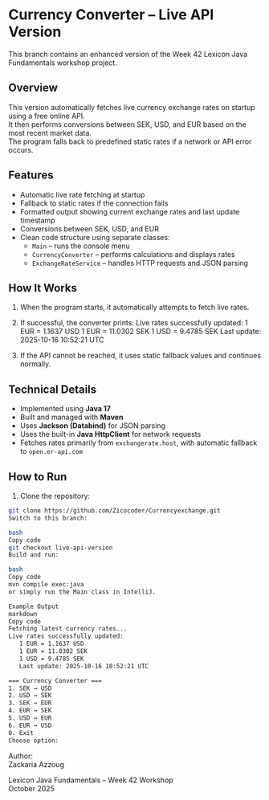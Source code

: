 # Currency Converter – Live API Version

This branch contains an enhanced version of the Week 42 Lexicon Java Fundamentals workshop project.

## Overview
This version automatically fetches live currency exchange rates on startup using a free online API.  
It then performs conversions between SEK, USD, and EUR based on the most recent market data.  
The program falls back to predefined static rates if a network or API error occurs.

## Features
- Automatic live rate fetching at startup
- Fallback to static rates if the connection fails
- Formatted output showing current exchange rates and last update timestamp
- Conversions between SEK, USD, and EUR
- Clean code structure using separate classes:
    - `Main` – runs the console menu
    - `CurrencyConverter` – performs calculations and displays rates
    - `ExchangeRateService` – handles HTTP requests and JSON parsing

## How It Works
1. When the program starts, it automatically attempts to fetch live rates.  

2. If successful, the converter prints:
   Live rates successfully updated:
   1 EUR = 1.1637 USD
   1 EUR = 11.0302 SEK
   1 USD = 9.4785 SEK
   Last update: 2025-10-16 10:52:21 UTC  
3. If the API cannot be reached, it uses static fallback values and continues normally.

## Technical Details
- Implemented using **Java 17**
- Built and managed with **Maven**
- Uses **Jackson (Databind)** for JSON parsing
- Uses the built-in **Java HttpClient** for network requests
- Fetches rates primarily from `exchangerate.host`, with automatic fallback to `open.er-api.com`

## How to Run
1. Clone the repository:
```bash
git clone https://github.com/Zicocoder/Currencyexchange.git
Switch to this branch:

bash
Copy code
git checkout live-api-version
Build and run:

bash
Copy code
mvn compile exec:java
or simply run the Main class in IntelliJ.

Example Output
markdown
Copy code
Fetching latest currency rates...
Live rates successfully updated:
   1 EUR = 1.1637 USD
   1 EUR = 11.0302 SEK
   1 USD = 9.4785 SEK
   Last update: 2025-10-16 10:52:21 UTC

=== Currency Converter ===
1. SEK → USD
2. USD → SEK
3. SEK → EUR
4. EUR → SEK
5. USD → EUR
6. EUR → USD
0. Exit
Choose option:
```
Author:  
Zackaria Azzoug 

Lexicon Java Fundamentals – Week 42 Workshop  
October 2025